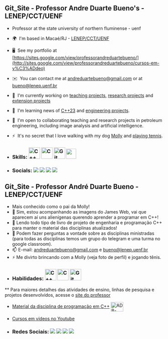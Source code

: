 ## Git_Site - Professor Andre Duarte Bueno's  - LENEP/CCT/UENF 
* Professor at the state university of northern fluminense - uenf
*   🌍  I'm based in Macaé/RJ - [LENEP/CCT/UENF](https://www.google.com.br/maps/place/LENEP+-+Laborat%C3%B3rio+de+Engenharia+e+Explora%C3%A7%C3%A3o+de+Petr%C3%B3leo/@-22.4054915,-41.862721,17z/data=!3m1!4b1!4m6!3m5!1s0x96346cd647807f:0x9b433b7643f1a958!8m2!3d-22.4054965!4d-41.8605323!16s%2Fg%2F11b7rxg4vv)
*   🖥️  See my portfolio at [https://sites.google.com/view/professorandreduartebueno/](http://sites.google.com/view/professorandreduartebueno/cursos-em-v%C3%ADdeo)
*   ✉️  You can contact me at [andreduartebueno@gmail.com](mailto:andreduartebueno@gmail.com) or at [bueno@lenep.uenf.br](mailto:bueno@lenep.uenf.br)
*   🚀  I'm currently working on [teaching projects](https://sites.google.com/view/professorandreduartebueno/ensino),  [research projects](http://https://github.com/ldsc) and [extension projects](https://sites.google.com/view/professorandreduartebueno/extens%C3%A3o)
*   🧠  I'm learning news of [C++23](https://isocpp.org/) and [engineering projects](https://sites.google.com/view/professorandreduartebueno/ensino/introdu%C3%A7%C3%A3o-ao-projeto-de-engenharia).
*   🤝  I'm open to collaborating teaching and research projects in petroleum engineering, including image analysis and artificial intelligence.
*   ⚡  It's no secret that I love walking with my dog [Molly](https://sites.google.com/view/aplicativo-atcs/a-atcs/dicas-da-molly) and [playing tennis](https://sites.google.com/view/aplicativo-atcs).

* ### Skills: <a href="https://sites.google.com/view/professorandreduartebueno/ensino/prog-orientada-objeto-c" target="_blank" rel="noreferrer"><img src="https://raw.githubusercontent.com/danielcranney/readme-generator/main/public/icons/skills/cplusplus-colored.svg" width="36" height="36" alt="C++" /></a> <a href="https://sites.google.com/view/professorandreduartebueno/ensino/fundamentos-de-c" target="_blank" rel="noreferrer"><img src="https://raw.githubusercontent.com/danielcranney/readme-generator/main/public/icons/skills/c-colored.svg" width="36" height="36" alt="C" /></a> <a href="https://github.com/ldsc" target="_blank" rel="noreferrer"><img src="https://raw.githubusercontent.com/danielcranney/readme-generator/main/public/icons/skills/git-colored.svg" width="36" height="36" alt="Git" /></a> <a href="https://www.github.com/andreduartebueno" target="_blank" rel="noreferrer"><img src="https://raw.githubusercontent.com/danielcranney/readme-generator/main/public/icons/socials/github.svg" width="32" height="32" /></a>

* ### Socials:   <a href="https://www.youtube.com/@andreduartebueno/about" target="_blank"><img src="https://img.shields.io/badge/YouTube-FF0000?style=for-the-badge&logo=youtube&logoColor=white" target="_blank"></a>   <a href="https://instagram.com/andreduartebueno" target="_blank"><img src="https://img.shields.io/badge/-Instagram-%23E4405F?style=for-the-badge&logo=instagram&logoColor=white" target="_blank"></a>   <a href = "mailto:andreduartebueno@gmail.com"><img src="https://img.shields.io/badge/-Gmail-%23333?style=for-the-badge&logo=gmail&logoColor=white" target="_blank"></a> <a href="https://www.linkedin.com/in/andre-duarte-bueno-a685b134/" target="_blank"><img src="https://img.shields.io/badge/-LinkedIn-%230077B5?style=for-the-badge&logo=linkedin&logoColor=white" target="_blank"></a> 
</p>


## Git_Site - Professor André Duarte Bueno - LENEP/CCT/UENF
- Mais conhecido como o pai da Molly!
- 🔭 Sim, estou acompanhando as imagens do James Web, vai que aparecem aí uns alienígenas querendo aprender a programar em C++!
- 🌱 Lendo todo tipo de livro de projeto de engenharia e programação C++ para manter o material das disciplinas atualizados!
- 💬 Podem fazer perguntas a vontade sobre as disciplinas ministradas (para todas as disciplinas temos um grupo do telegram e uma turma no google classroom).
- 📫 E-mail: andreduartebueno@gmail.com e bueno@lenep.uenf.br
- ⚡ Me divirto brincando com a Molly (veja foto de perfil) e jogando tênis.
* ### Habilidades:  <a href="https://sites.google.com/view/professorandreduartebueno/ensino/prog-orientada-objeto-c" target="_blank" rel="noreferrer"><img src="https://raw.githubusercontent.com/danielcranney/readme-generator/main/public/icons/skills/cplusplus-colored.svg" width="36" height="36" alt="C++" /></a>  <a href="https://sites.google.com/view/professorandreduartebueno/ensino/fundamentos-de-c" target="_blank" rel="noreferrer"><img src="https://raw.githubusercontent.com/danielcranney/readme-generator/main/public/icons/skills/c-colored.svg" width="36" height="36" alt="C" /></a>  <a href="https://github.com/ldsc" target="_blank" rel="noreferrer"><img src="https://raw.githubusercontent.com/danielcranney/readme-generator/main/public/icons/skills/git-colored.svg" width="36" height="36" alt="Git" /></a> 
** Para maiores detalhes das atividades de ensino, linhas de pesquisa e projetos desenvolvidos, acesse o [site do professor](https://sites.google.com/view/professorandreduartebueno)
* <a href="https://sites.google.com/view/professorandreduartebueno/ensino/prog-orientada-objeto-c">Material da disciplina de programação em C++</a> <img align="center" alt="ADB-C++" height="30" width="40" src="https://upload.wikimedia.org/wikipedia/commons/thumb/1/18/ISO_C%2B%2B_Logo.svg/612px-ISO_C%2B%2B_Logo.svg.png"> 
* <a href="https://sites.google.com/view/professorandreduartebueno/cursos-em-v%C3%ADdeo">Cursos em vídeos no Youtube</a>

* ### Redes Sociais:  <a href="https://www.youtube.com/@andreduartebueno/about" target="_blank"><img src="https://img.shields.io/badge/YouTube-FF0000?style=for-the-badge&logo=youtube&logoColor=white" target="_blank"></a>   <a href="https://instagram.com/andreduartebueno" target="_blank"><img src="https://img.shields.io/badge/-Instagram-%23E4405F?style=for-the-badge&logo=instagram&logoColor=white" target="_blank"></a>  <a href = "mailto:andreduartebueno@gmail.com"><img src="https://img.shields.io/badge/-Gmail-%23333?style=for-the-badge&logo=gmail&logoColor=white" target="_blank"></a> <a href="https://www.linkedin.com/in/andre-duarte-bueno-a685b134/" target="_blank"><img src="https://img.shields.io/badge/-LinkedIn-%230077B5?style=for-the-badge&logo=linkedin&logoColor=white" target="_blank"></a> 


